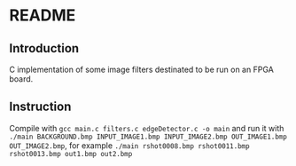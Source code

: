 # README
## Introduction
C implementation of some image filters destinated to be run on an FPGA board.

## Instruction
Compile with `gcc main.c filters.c edgeDetector.c -o main` and run it with `./main BACKGROUND.bmp INPUT_IMAGE1.bmp INPUT_IMAGE2.bmp OUT_IMAGE1.bmp OUT_IMAGE2.bmp`, for example `./main rshot0008.bmp rshot0011.bmp rshot0013.bmp out1.bmp out2.bmp`